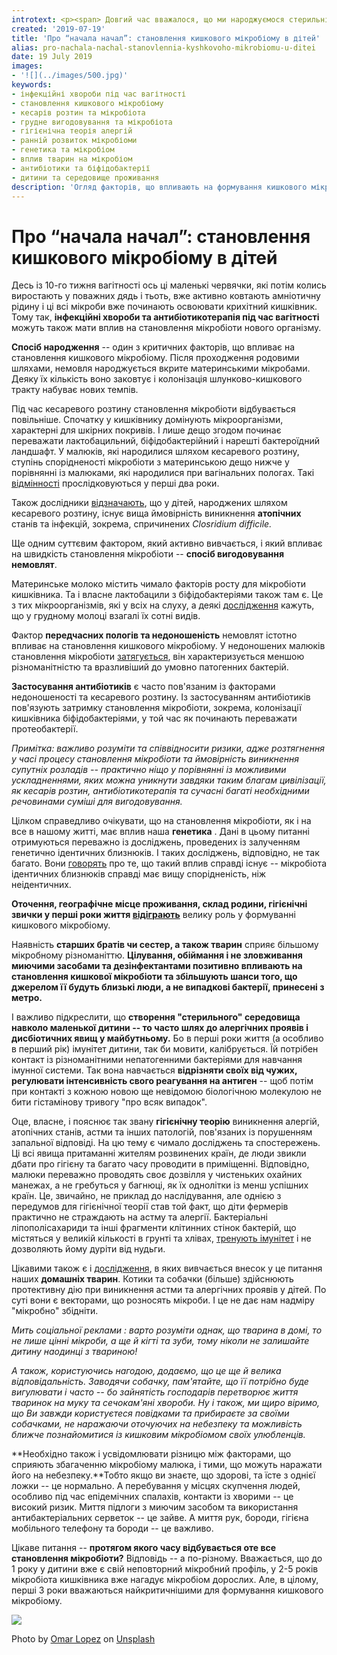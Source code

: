 ```yaml
---
introtext: <p><span> Довгий час вважалося, що ми народжуємося стерильні і вже під час народження наша шкіра контамінується мікроорганізмами, що живуть в родових шляхах матері. Однак останні <a href="https://www.ncbi.nlm.nih.gov/pmc/articles/PMC5872692/">дослідження</a> говорять про те, що амніотична рідина та плацента вже містять невелику кількість бактерій! Ці бактерії непатогенні і дуже різні – представники <i>Firmicutes, Tenericutes, Proteobacteria, Bacteroidetes, Fusobacteria.</i></span></p>
created: '2019-07-19'
title: 'Про “начала начал”: становлення кишкового мікробіому в дітей'
alias: pro-nachala-nachal-stanovlennia-kyshkovoho-mikrobiomu-u-ditei
date: 19 July 2019
images:
- '![](../images/500.jpg)'
keywords:
- інфекційні хвороби під час вагітності
- становлення кишкового мікробіому
- кесарів розтин та мікробіота
- грудне вигодовування та мікробіота
- гігієнічна теорія алергій
- ранній розвиток мікробіоми
- генетика та мікробіом
- вплив тварин на мікробіом
- антибіотики та біфідобактерії
- дитини та середовище проживання
description: 'Огляд факторів, що впливають на формування кишкового мікробіому у дітей: від вагітності до трьох років, з акцентом на пологи, харчування, антибіотики, генетику та вплив оточення.'
---
```


# Про “начала начал”: становлення кишкового мікробіому в дітей

Десь із 10-го тижня вагітності ось ці маленькі червячки, які потім колись виростають у поважних дядь і тьоть, вже активно ковтають амніотичну рідину і ці всі мікроби вже починають освоювати крихітний кишківник. Тому так, **інфекційні хвороби та антибіотикотерапія під час вагітності** можуть також мати вплив на становлення мікробіоти нового організму.

**Спосіб народження** -- один з критичних факторів, що впливає на становлення кишкового мікробіому. Після проходження родовими шляхами, немовля народжується вкрите материнськими мікробами. Деяку їх кількість воно заковтує і колонізація шлунково-кишкового тракту набуває нових темпів.

Під час кесаревого розтину становлення мікробіоти відбувається повільніше. Спочатку у кишківнику домінують мікроорганізми, характерні для шкірних покривів. І лише дещо згодом починає переважати лактобацильний, біфідобактерійний і нарешті бактероїдний ландшафт. У малюків, які народилися шляхом кесаревого розтину, ступінь спорідненості мікробіоти з материнською дещо нижче у порівнянні із малюками, які народилися при вагінальних пологах. Такі [відмінності](https://www.ncbi.nlm.nih.gov/pubmed/23926244) прослідковуються у перші два роки.

Також дослідники [відзначають](https://www.ncbi.nlm.nih.gov/pmc/articles/PMC4315782/), що у дітей, народжених шляхом кесаревого розтину, існує вища ймовірність виникнення **атопічних** станів та інфекцій, зокрема, спричинених *Closridium difficile.*

Ще одним суттєвим фактором, який активно вивчається, і який впливає на швидкість становлення мікробіоти -- **спосіб вигодовування немовлят**.

Материнське молоко містить чимало факторів росту для мікробіоти кишківника. Та і власне лактобацили з біфідобактеріями також там є. Це з тих мікроорганізмів, які у всіх на слуху, а деякі [дослідження](https://academic.oup.com/ajcn/article/96/3/544/4576808) кажуть, що у грудному молоці взагалі їх сотні видів.

Фактор **передчасних пологів та недоношеність** немовлят істотно впливає на становлення кишкового мікробіому. У недоношених малюків становлення мікробіоти [затягується](https://www.ncbi.nlm.nih.gov/pubmed/23303303), він характеризується меншою різноманітністю та вразливіший до умовно патогенних бактерій.

**Застосування антибіотиків** є часто пов'язаним із факторами недоношеності та кесаревого розтину. Із застосуванням антибіотиків пов'язують затримку становлення мікробіоти, зокрема, колонізації кишківника біфідобактеріями, у той час як починають переважати протеобактерії.

*Примітка: важливо розуміти та співвідносити ризики, адже розтягнення у часі процесу становлення мікробіоти та ймовірність виникнення супутніх розладів -- практично ніщо у порівнянні із можливими ускладненнями, яких можна уникнути завдяки таким благам цивілізації, як кесарів розтин, антибіотикотерапія та сучасні багаті необхідними речовинами суміші для вигодовування.*

Цілком справедливо очікувати, що на становлення мікробіоти, як і на все в нашому житті, має вплив наша **генетика** . Дані в цьому питанні отримуються переважно із досліджень, проведених із залученням генетично ідентичних близнюків. І таких досліджень, відповідно, не так багато. Вони [говорять](https://www.tandfonline.com/doi/pdf/10.1080/089106001750462669) про те, що такий вплив справді існує -- мікробіота ідентичних близнюків справді має вищу спорідненість, ніж неідентичних.

**Оточення, географічне місце проживання, склад родини, гігієнічні звички у перші роки життя [відіграють](https://www.ncbi.nlm.nih.gov/pmc/articles/PMC4315782/)** велику роль у формуванні кишкового мікробіому.

Наявність **старших братів чи сестер, а також тварин** сприяє більшому мікробному різноманіттю. **Цілування, обіймання і не зловживання миючими засобами та дезінфектантами позитивно впливають на становлення кишкової мікробіоти та збільшують шанси того, що джерелом її будуть близькі люди, а не випадкові бактерії, принесені з метро.**

І важливо підкреслити, що **створення "стерильного" середовища навколо маленької дитини -- то часто шлях до алергічних проявів і дисбіотичних явищ у майбутньому.** Бо в перші роки життя (а особливо в перший рік) імунітет дитини, так би мовити, калібрується. Їй потрібен контакт із різноманітними непатогенними бактеріями для навчання імунної системи. Так вона навчається **відрізняти своїх від чужих, регулювати інтенсивність свого реагування на антиген** -- щоб потім при контакті з кожною новою ще невідомою біологічною молекулою не бити гістамінову тривогу "про всяк випадок".

Оце, власне, і пояснює так звану **гігієнічну теорію** виникнення алергій, атопічних станів, астми та інших патологій, пов'язаних із порушенням запальної відповіді. На цю тему є чимало досліджень та спостережень. Ці всі явища притаманні жителям розвинених країн, де люди звикли дбати про гігієну та багато часу проводити в приміщенні. Відповідно, малюки переважно проводять своє дозвілля у чистеньких охайних манежах, а не гребуться у багнюці, як їх однолітки із менш успішних країн. Це, звичайно, не приклад до наслідування, але однією з передумов для гігієнічної теорії став той факт, що діти фермерів практично не страждають на астму та алергії. Бактеріальні ліпополісахариди та інші фрагменти клітинних стінок бактерій, що містяться у великій кількості в грунті та хлівах, [тренують імунітет](https://onlinelibrary.wiley.com/doi/abs/10.1111/j.1365-2222.2006.02556.x) і не дозволяють йому дуріти від нудьги.

Цікавими також є і [дослідження](https://www.nature.com/articles/543S48a), в яких вивчається внесок у це питання наших **домашніх тварин**. Котики та собачки (більше) здійснюють протективну дію при виникнення астми та алергічних проявів у дітей. По суті вони є векторами, що розносять мікроби. І це не дає нам надміру "мікробно" збідніти.

*Мить соціальної реклами* *:* *варто розуміти однак, що тварина в домі, то не лише цінні мікроби, а ще й кігті та зуби, тому ніколи не залишайте дитину наодинці з твариною!*

*А також, користуючись нагодою, додаємо, що це ще й велика відповідальність. Заводячи собачку, пам'ятайте, що її потрібно буде вигулювати і часто -- бо зайнятість господарів перетворює життя тваринок на муку та сечокам'яні хвороби. Ну і також, ми щиро віримо, що Ви завжди користуєтеся повідками та прибираєте за своїми собачками, не наражаючи оточуючих на небезпеку та можливість ближче познайомитися із кишковим мікробіомом своїх улюбленців.*

**Необхідно також і усвідомлювати різницю між факторами, що сприяють збагаченню мікробіому малюка, і тими, що можуть наражати його на небезпеку.**Тобто якщо ви знаєте, що здорові, та їсте з однієї ложки -- це нормально. А перебування у місцях скупчення людей, особливо під час епідемічних спалахів, контакти із хворими -- це високий ризик. Миття підлоги з миючим засобом та використання антибактеріальних серветок -- це зайве. А миття рук, бороди, гігієна мобільного телефону та бороди -- це важливо.

Цікаве питання -- **протягом якого часу відбувається оте все становлення мікробіоти?** Відповідь -- а по-різному. Вважається, що до 1 року у дитини вже є свій неповторний мікробний профіль, у 2-5 років мікробіота кишківника вже нагадує мікробіом дорослих. Але, в цілому, перші 3 роки вважаються найкритичнішими для формування кишкового мікробіому.

![](../images/500.jpg)

Photo by [Omar Lopez](https://unsplash.com/@omarlopez1?utm_source=unsplash&utm_medium=referral&utm_content=creditCopyText) on [Unsplash](https://unsplash.com/search/photos/mom-kissing-baby?utm_source=unsplash&utm_medium=referral&utm_content=creditCopyText)
